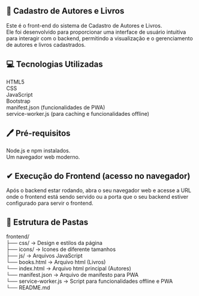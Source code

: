 ## 📄 Cadastro de Autores e Livros
Este é o front-end do sistema de Cadastro de Autores e Livros.  
Ele foi desenvolvido para proporcionar uma interface de usuário intuitiva para interagir com o backend, permitindo a visualização e o gerenciamento de autores e livros cadastrados.

## 💻 Tecnologias Utilizadas
HTML5  
CSS  
JavaScript  
Bootstrap  
manifest.json (funcionalidades de PWA)  
service-worker.js (para caching e funcionalidades offline)

## 🖊 Pré-requisitos

Node.js e npm instalados.  
Um navegador web moderno.

## ✔ Execução do Frontend (acesso no navegador)

Após o backend estar rodando, abra o seu navegador web e acesse a URL onde o frontend está sendo servido ou a porta que o seu backend estiver configurado para servir o frontend.

## 📁 Estrutura de Pastas
frontend/  
  ├── css/ → Design e estilos da página  
  ├── icons/ → Icones de diferente tamanhos  
  ├── js/ → Arquivos JavaScript  
  └── books.html → Arquivo html (Livros)  
  └── index.html → Arquivo html principal (Autores)  
  └── manifest.json → Arquivo de manifesto para PWA  
  └── service-worker.js → Script para funcionalidades offline e PWA  
  └── README.md
